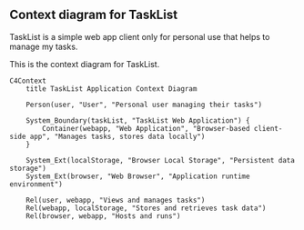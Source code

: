 ## Context diagram for TaskList

TaskList is a simple web app client only for personal use that helps to manage my tasks.

This is the context diagram for TaskList.

```mermaid
C4Context
    title TaskList Application Context Diagram
    
    Person(user, "User", "Personal user managing their tasks")
    
    System_Boundary(taskList, "TaskList Web Application") {
        Container(webapp, "Web Application", "Browser-based client-side app", "Manages tasks, stores data locally")
    }
    
    System_Ext(localStorage, "Browser Local Storage", "Persistent data storage")
    System_Ext(browser, "Web Browser", "Application runtime environment")
    
    Rel(user, webapp, "Views and manages tasks")
    Rel(webapp, localStorage, "Stores and retrieves task data")
    Rel(browser, webapp, "Hosts and runs")
```